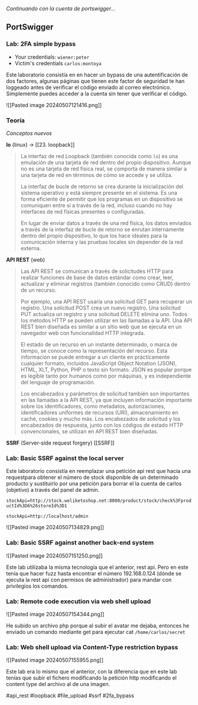 *Continuando con la cuenta de portswigger...*

## PortSwigger
### Lab: 2FA simple bypass

- Your credentials: `wiener:peter`
- Victim's credentials `carlos:montoya`

Este laboratorio consistía en en hacer un bypass de una autentificación de dos factores, algunas páginas que tienen este factor de seguridad te han loggeado antes de verificar el código enviado al correo electrónico. Simplemente puedes acceder a la cuenta sin tener que verificar el código.

![[Pasted image 20240507121416.png]]
### Teoría
*Conceptos nuevos*

**lo** (linux) -> [[23. loopback]]
>  La interfaz de red Loopback (también conocida como `lo`) es una emulación de una tarjeta de red dentro del propio dispositivo. Aunque no es una tarjeta de red física real, se comporta de manera similar a una tarjeta de red en términos de cómo se accede y se utiliza.
>  
>  La interfaz de bucle de retorno se crea durante la inicialización del sistema operativo y está siempre presente en el sistema. Es una forma eficiente de permitir que los programas en un dispositivo se comuniquen entre sí a través de la red, incluso cuando no hay interfaces de red físicas presentes o configuradas.
>  
>  En lugar de enviar datos a través de una red física, los datos enviados a través de la interfaz de bucle de retorno se enrutan internamente dentro del propio dispositivo, lo que los hace ideales para la comunicación interna y las pruebas locales sin depender de la red externa.

**API REST** (web)
> Las API REST se comunican a través de solicitudes HTTP para realizar funciones de base de datos estándar como crear, leer, actualizar y eliminar registros (también conocido como CRUD) dentro de un recurso.
> 
> Por ejemplo, una API REST usaría una solicitud GET para recuperar un registro. Una solicitud POST crea un nuevo registro. Una solicitud PUT actualiza un registro y una solicitud DELETE elimina uno. Todos los métodos HTTP se pueden utilizar en las llamadas a la API. Una API REST bien diseñada es similar a un sitio web que se ejecuta en un navegador web con funcionalidad HTTP integrada.
> 
> El estado de un recurso en un instante determinado, o marca de tiempo, se conoce como la representación del recurso. Esta información se puede entregar a un cliente en prácticamente cualquier formato, incluidos JavaScript Object Notation (JSON), HTML, XLT, Python, PHP o texto sin formato. JSON es popular porque es legible tanto por humanos como por máquinas, y es independiente del lenguaje de programación.
> 
> Los encabezados y parámetros de solicitud también son importantes en las llamadas a la API REST, ya que incluyen información importante sobre los identificadores, como metadatos, autorizaciones, identificadores uniformes de recursos (URI), almacenamiento en caché, cookies y mucho más. Los encabezados de solicitud y los encabezados de respuesta, junto con los códigos de estado HTTP convencionales, se utilizan en API REST bien diseñadas.

**SSRF** (Server-side request forgery)
[[SSRF]]

### Lab: Basic SSRF against the local server

Este laboratorio consistía en reemplazar una petición api rest que hacia una requestpara obtener el número de stock disponible de un determinado producto y sustituirlo por una petición para borrar el la cuenta de carlos (objetivo) a través del panel de admin.

`stockApi=http://stock.weliketoshop.net:8080/product/stock/check%3FproductId%3D6%26storeId%3D1`

`stockApi=http://localhost/admin`

![[Pasted image 20240507134829.png]]

### Lab: Basic SSRF against another back-end system

![[Pasted image 20240507151250.png]]

Este lab utilizaba la misma tecnología que el anterior, rest api. Pero en este tenía que hacer fuzz hasta encontrar el número 192.168.0.124 (dónde se ejecuta la rest api con permisos de administrador) para mandar con privilegios los comandos.

### Lab: Remote code execution via web shell upload

![[Pasted image 20240507154344.png]]

He subido un archivo php porque al subir el avatar me dejaba, entonces he enviado un comando mediante get para ejecutar cat `/home/carlos/secret`

### Lab: Web shell upload via Content-Type restriction bypass

![[Pasted image 20240507155955.png]]

Este lab era lo mismo que el anterior, con la diferencia que en este lab tenías que subir el fichero modificando la petición http modificando el content type del archivo al de una imagen.

#api_rest #loopback #file_upload #ssrf #2fa_bypass

